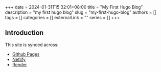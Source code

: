 +++
date = 2024-01-31T15:32:01+08:00
title = "My First Hugo Blog"
description = "my first hugo blog"
slug = "my-first-hugo-blog"
authors = []
tags = []
categories = []
externalLink = ""
series = []
+++

## Introduction

This site is synced across:

- [Github Pages](https://linzeyang.github.io/blog/)
- [Netlify](https://blueberrypy.netlify.app/)
- [Render](https://blueberrypy.onrender.com/)
